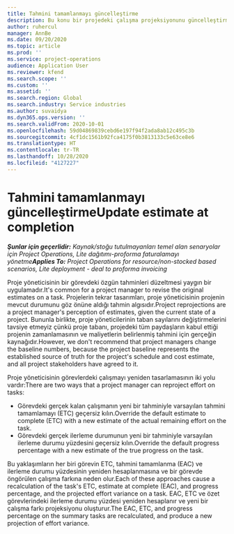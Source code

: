 ```yaml
---
title: Tahmini tamamlanmayı güncelleştirme
description: Bu konu bir projedeki çalışma projeksiyonunu güncelleştirme hakkında bilgi sağlar.
author: ruhercul
manager: AnnBe
ms.date: 09/20/2020
ms.topic: article
ms.prod: ''
ms.service: project-operations
audience: Application User
ms.reviewer: kfend
ms.search.scope: ''
ms.custom: ''
ms.assetid: ''
ms.search.region: Global
ms.search.industry: Service industries
ms.author: suvaidya
ms.dyn365.ops.version: ''
ms.search.validFrom: 2020-10-01
ms.openlocfilehash: 59d04869839cebd6e197f94f2ada8ab12c495c3b
ms.sourcegitcommit: 4cf1dc1561b92fca4175f0b3813133c5e63ce8e6
ms.translationtype: HT
ms.contentlocale: tr-TR
ms.lasthandoff: 10/28/2020
ms.locfileid: "4127227"
---
```

# <a name="update-estimate-at-completion"></a><span data-ttu-id="f8e35-103">Tahmini tamamlanmayı güncelleştirme</span><span class="sxs-lookup"><span data-stu-id="f8e35-103">Update estimate at completion</span></span>

<span data-ttu-id="f8e35-104">_**Şunlar için geçerlidir:** Kaynak/stoğu tutulmayanları temel alan senaryolar için Project Operations, Lite dağıtımı-proforma faturalamayı yönetme_</span><span class="sxs-lookup"><span data-stu-id="f8e35-104">_**Applies To:** Project Operations for resource/non-stocked based scenarios, Lite deployment - deal to proforma invoicing_</span></span>

<span data-ttu-id="f8e35-105">Proje yöneticisinin bir görevdeki özgün tahminleri düzeltmesi yaygın bir uygulamadır.</span><span class="sxs-lookup"><span data-stu-id="f8e35-105">It's common for a project manager to revise the original estimates on a task.</span></span> <span data-ttu-id="f8e35-106">Projelerin tekrar tasarımları, proje yöneticisinin projenin mevcut durumunu göz önüne aldığı tahmin algısıdır.</span><span class="sxs-lookup"><span data-stu-id="f8e35-106">Project reprojections are a project manager's perception of estimates, given the current state of a project.</span></span> <span data-ttu-id="f8e35-107">Bununla birlikte, proje yöneticilerinin taban sayılarını değiştirmelerini tavsiye etmeyiz çünkü proje tabanı, projedeki tüm paydaşların kabul ettiği projenin zamanlamasının ve maliyetlerin belirlenmiş tahmini için gerçeğin kaynağıdır.</span><span class="sxs-lookup"><span data-stu-id="f8e35-107">However, we don't recommend that project managers change the baseline numbers, because the project baseline represents the established source of truth for the project's schedule and cost estimate, and all project stakeholders have agreed to it.</span></span>

<span data-ttu-id="f8e35-108">Proje yöneticisinin görevlerdeki çalışmayı yeniden tasarlamasının iki yolu vardır:</span><span class="sxs-lookup"><span data-stu-id="f8e35-108">There are two ways that a project manager can reproject effort on tasks:</span></span>

- <span data-ttu-id="f8e35-109">Görevdeki gerçek kalan çalışmanın yeni bir tahminiyle varsayılan tahmini tamamlamayı (ETC) geçersiz kılın.</span><span class="sxs-lookup"><span data-stu-id="f8e35-109">Override the default estimate to complete (ETC) with a new estimate of the actual remaining effort on the task.</span></span> 
- <span data-ttu-id="f8e35-110">Görevdeki gerçek ilerleme durumunun yeni bir tahminiyle varsayılan ilerleme durumu yüzdesini geçersiz kılın.</span><span class="sxs-lookup"><span data-stu-id="f8e35-110">Override the default progress percentage with a new estimate of the true progress on the task.</span></span>

<span data-ttu-id="f8e35-111">Bu yaklaşımların her biri görevin ETC, tahmini tamamlanma (EAC) ve ilerleme durumu yüzdesinin yeniden hesaplanmasına ve bir görevde öngörülen çalışma farkına neden olur.</span><span class="sxs-lookup"><span data-stu-id="f8e35-111">Each of these approaches cause a recalculation of the task's ETC, estimate at complete (EAC), and progress percentage, and the projected effort variance on a task.</span></span> <span data-ttu-id="f8e35-112">EAC, ETC ve özet görevlerindeki ilerleme durumu yüzdesi yeniden hesaplanır ve yeni bir çalışma farkı projeksiyonu oluşturur.</span><span class="sxs-lookup"><span data-stu-id="f8e35-112">The EAC, ETC, and progress percentage on the summary tasks are recalculated, and produce a new projection of effort variance.</span></span>
